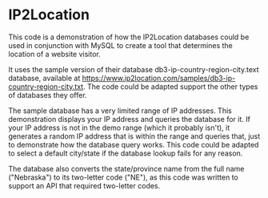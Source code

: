 # IP2Location
This code is a demonstration of how the IP2Location databases could be used in conjunction with MySQL to create a tool that determines the location of a website visitor.

It uses the sample version of their database db3-ip-country-region-city.text database, available at https://www.ip2location.com/samples/db3-ip-country-region-city.txt. The code could be adapted support the other types of databases they offer.

The sample database has a very limited range of IP addresses. This demonstration displays your IP address and queries the database for it. If your IP address is not in the demo range (which it probably isn't), it generates a random IP address that is within the range and queries that, just to demonstrate how the database query works. This code could be adapted to select a default city/state if the database lookup fails for any reason.

The database also converts the state/province name from the full name ("Nebraska") to its two-letter code ("NE"), as this code was written to support an API that required two-letter codes.
